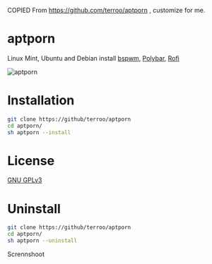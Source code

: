 COPIED From  https://github.com/terroo/aptporn , customize for me.


# aptporn
Linux Mint, Ubuntu and Debian install [bspwm](https://github.com/baskerville/bspwm), [Polybar](https://github.com/polybar/polybar), [Rofi](https://github.com/davatorium/rofi)

![aptporn](aptporn.jpg)

# Installation
```sh
git clone https://github/terroo/aptporn
cd aptporn/
sh aptporn --install
```

# License
[GNU GPLv3](LICENSE)

# Uninstall
```sh
git clone https://github/terroo/aptporn
cd aptporn/
sh aptporn --uninstall
```

Scrennshoot

